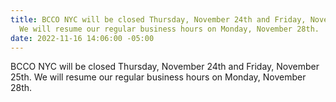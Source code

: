 ```yaml
---
title: BCCO NYC will be closed Thursday, November 24th and Friday, November 25th.
  We will resume our regular business hours on Monday, November 28th.
date: 2022-11-16 14:06:00 -05:00
---
```


BCCO NYC will be closed Thursday, November 24th and Friday, November 25th. We will resume our regular business hours on Monday, November 28th.